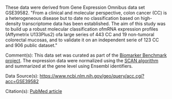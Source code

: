 These data were derived from Gene Expression Omnibus data set GSE39582. "From a clinical and molecular perspective, colon cancer (CC) is a heterogeneous disease but to date no classification based on high-density transcriptome data has been established. The aim of this study was to build up a robust molecular classification ofmRNA expression profiles (Affymetrix U133Plus2) ofa large series of 443 CC and 19 non-tumoral colorectal mucosas, and to validate it on an independent serie of 123 CC and 906 public dataset."

Comment(s): This data set was curated as part of the [Biomarker Benchmark project](https://osf.io/ssk3t/). The expression data were normalized using the [SCAN algorithm](https://bioconductor.org/packages/release/bioc/html/SCAN.UPC.html) and summarized at the gene level using Ensembl identifiers.

Data Source(s): https://www.ncbi.nlm.nih.gov/geo/query/acc.cgi?acc=GSE39582

Citation(s): [PubMed article](https://www.ncbi.nlm.nih.gov/pubmed/23700391)
